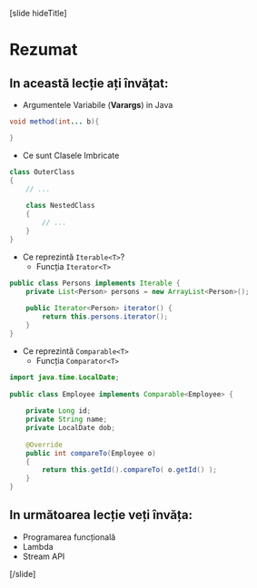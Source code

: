 
[slide hideTitle]

# Rezumat

## In această lecție ați învățat:

- Argumentele Variabile (**Varargs**) in Java
```java
void method(int... b){

}
```
- Ce sunt Clasele Imbricate 

```java
class OuterClass
{
    // ...
    
    class NestedClass
    {
        // ...
    }
}

```

- Ce reprezintă `Iterable<T>`?
   - Funcția `Iterator<T>`

```java
public class Persons implements Iterable {
    private List<Person> persons = new ArrayList<Person>();    
    
    public Iterator<Person> iterator() {
        return this.persons.iterator();
    }
}
```

- Ce reprezintă `Comparable<T>` 
    - Funcția `Comparator<T>`

```java
import java.time.LocalDate;
 
public class Employee implements Comparable<Employee> {
 
    private Long id;
    private String name;
    private LocalDate dob;
     
    @Override
    public int compareTo(Employee o) 
    {
        return this.getId().compareTo( o.getId() );
    }
}
```
## In următoarea lecție veți învăța:

- Programarea funcțională 
- Lambda
- Stream API

[/slide]